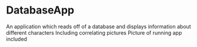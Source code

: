 # DatabaseApp
An application which reads off of a database and displays information about different characters Including correlating pictures
Picture of running app included
